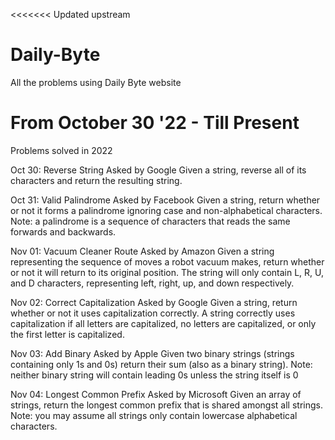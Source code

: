 <<<<<<< Updated upstream
# Daily-Byte
All the problems using Daily Byte website

From October 30 '22 - Till Present
=======

Problems solved in 2022

Oct 30: Reverse String
Asked by Google
Given a string, reverse all of its characters and return the resulting string.

Oct 31: Valid Palindrome
Asked by Facebook
Given a string, return whether or not it forms a palindrome ignoring case and non-alphabetical characters.
Note: a palindrome is a sequence of characters that reads the same forwards and backwards.

Nov 01: Vacuum Cleaner Route
Asked by Amazon
Given a string representing the sequence of moves a robot vacuum makes, return whether or not it will return to its original position. The string will only contain L, R, U, and D characters, representing left, right, up, and down respectively.

Nov 02: Correct Capitalization
Asked by Google
Given a string, return whether or not it uses capitalization correctly. A string correctly uses capitalization if all letters are capitalized, no letters are capitalized, or only the first letter is capitalized.

Nov 03: Add Binary
Asked by Apple
Given two binary strings (strings containing only 1s and 0s) return their sum (also as a binary string).
Note: neither binary string will contain leading 0s unless the string itself is 0

Nov 04: Longest Common Prefix
Asked by Microsoft
Given an array of strings, return the longest common prefix that is shared amongst all strings.
Note: you may assume all strings only contain lowercase alphabetical characters.
